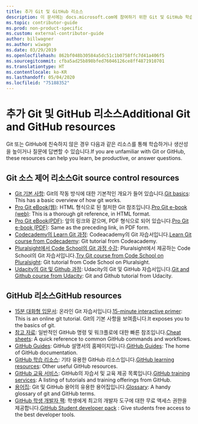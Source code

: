 ```yaml
---
title: 추가 Git 및 GitHub 리소스
description: 이 문서에는 docs.microsoft.com에 참여하기 위한 Git 및 GitHub 학습에 제안된 리소스가 나와 있습니다.
ms.topic: contributor-guide
ms.prod: non-product-specific
ms.custom: external-contributor-guide
author: billwagner
ms.author: wiwagn
ms.date: 03/29/2019
ms.openlocfilehash: 862bf048b30584a5dc51c1b0758ffc7d41a406f5
ms.sourcegitcommit: cfba5ad25b898bfed76046126ce8ff4871910701
ms.translationtype: HT
ms.contentlocale: ko-KR
ms.lasthandoff: 05/04/2020
ms.locfileid: "75188352"
---
```

# <a name="additional-git-and-github-resources"></a><span data-ttu-id="5f073-103">추가 Git 및 GitHub 리소스</span><span class="sxs-lookup"><span data-stu-id="5f073-103">Additional Git and GitHub resources</span></span>

<span data-ttu-id="5f073-104">Git 또는 GitHub에 친숙하지 않은 경우 다음과 같은 리소스를 통해 학습하거나 생산성을 높이거나 질문에 답변할 수 있습니다.</span><span class="sxs-lookup"><span data-stu-id="5f073-104">If you are unfamiliar with Git or GitHub, these resources can help you learn, be productive, or answer questions.</span></span>

## <a name="git-source-control-resources"></a><span data-ttu-id="5f073-105">Git 소스 제어 리소스</span><span class="sxs-lookup"><span data-stu-id="5f073-105">Git source control resources</span></span>

- <span data-ttu-id="5f073-106">[Git 기본 사항](https://go.microsoft.com/fwlink/?linkid=853939): Git의 작동 방식에 대한 기본적인 개요가 들어 있습니다.</span><span class="sxs-lookup"><span data-stu-id="5f073-106">[Git basics](https://go.microsoft.com/fwlink/?linkid=853939): This has a basic overview of how git works.</span></span>
- <span data-ttu-id="5f073-107">[Pro Git eBook(웹)](https://go.microsoft.com/fwlink/?linkid=853940): HTML 형식으로 된 철저한 Git 참조입니다.</span><span class="sxs-lookup"><span data-stu-id="5f073-107">[Pro Git e-book (web)](https://go.microsoft.com/fwlink/?linkid=853940): This is a thorough git reference, in HTML format.</span></span>
- <span data-ttu-id="5f073-108">[Pro Git eBook(PDF)](https://progit2.s3.amazonaws.com/en/2016-03-22-f3531/progit-en.1084.pdf): 앞의 링크와 같으며, PDF 형식으로 되어 있습니다.</span><span class="sxs-lookup"><span data-stu-id="5f073-108">[Pro Git e-book (PDF)](https://progit2.s3.amazonaws.com/en/2016-03-22-f3531/progit-en.1084.pdf): Same as the preceding link, in PDF form.</span></span>
- <span data-ttu-id="5f073-109">[Codecademy의 Learn Git 과정](https://www.codecademy.com/learn/learn-git): Codeacademy의 Git 자습서입니다.</span><span class="sxs-lookup"><span data-stu-id="5f073-109">[Learn Git course from Codecademy](https://www.codecademy.com/learn/learn-git): Git tutorial from Codeacademy.</span></span>
- <span data-ttu-id="5f073-110">[Pluralsight에서 Code School의 Git 과정 수강](https://www.pluralsight.com/courses/code-school-git-real): Pluralsight에서 제공하는 Code School의 Git 자습서입니다.</span><span class="sxs-lookup"><span data-stu-id="5f073-110">[Try Git course from Code School on Pluralsight](https://www.pluralsight.com/courses/code-school-git-real): Git tutorial from Code School on Pluralsight.</span></span>
- <span data-ttu-id="5f073-111">[Udacity의 Git 및 Github 과정](https://www.udacity.com/course/how-to-use-git-and-github--ud775): Udacity의 Git 및 GitHub 자습서입니다.</span><span class="sxs-lookup"><span data-stu-id="5f073-111">[Git and Github course from Udacity](https://www.udacity.com/course/how-to-use-git-and-github--ud775): Git and Github tutorial from Udacity.</span></span>

## <a name="github-resources"></a><span data-ttu-id="5f073-112">GitHub 리소스</span><span class="sxs-lookup"><span data-stu-id="5f073-112">GitHub resources</span></span>

- <span data-ttu-id="5f073-113">[15분 대화형 입문서](https://try.github.io/): 온라인 Git 자습서입니다.</span><span class="sxs-lookup"><span data-stu-id="5f073-113">[15-minute interactive primer](https://try.github.io/): This is an online git tutorial.</span></span> <span data-ttu-id="5f073-114">Git의 기본 사항을 보여줍니다.</span><span class="sxs-lookup"><span data-stu-id="5f073-114">It exposes you to the basics of git.</span></span>
- <span data-ttu-id="5f073-115">[참고 자료](https://go.microsoft.com/fwlink/?linkid=853941): 일반적인 GitHub 명령 및 워크플로에 대한 빠른 참조입니다.</span><span class="sxs-lookup"><span data-stu-id="5f073-115">[Cheat sheets](https://go.microsoft.com/fwlink/?linkid=853941): A quick reference to common GitHub commands and workflows.</span></span>
- <span data-ttu-id="5f073-116">[GitHub Guides](https://guides.github.com/): GitHub 설명서의 홈페이지입니다.</span><span class="sxs-lookup"><span data-stu-id="5f073-116">[GitHub Guides](https://guides.github.com/): The home of GitHub documentation.</span></span>
- <span data-ttu-id="5f073-117">[GitHub 학습 리소스](https://help.github.com/articles/git-and-github-learning-resources/): 기타 유용한 GitHub 리소스입니다.</span><span class="sxs-lookup"><span data-stu-id="5f073-117">[GitHub learning resources](https://help.github.com/articles/git-and-github-learning-resources/): Other useful GitHub resources.</span></span>
- <span data-ttu-id="5f073-118">[GitHub 교육 서비스](https://services.github.com/training/): GitHub의 자습서 및 교육 제공 목록입니다.</span><span class="sxs-lookup"><span data-stu-id="5f073-118">[GitHub training services](https://services.github.com/training/): A listing of tutorials and training offerings from GitHub.</span></span>
- <span data-ttu-id="5f073-119">[용어집](https://help.github.com/articles/github-glossary): Git 및 GitHub 용어의 유용한 용어집입니다.</span><span class="sxs-lookup"><span data-stu-id="5f073-119">[Glossary](https://help.github.com/articles/github-glossary): A handy glossary of git and GitHub terms.</span></span>
- <span data-ttu-id="5f073-120">[GitHub 학생 개발자 팩](https://education.github.com/pack): 학생에게 최고의 개발자 도구에 대한 무료 액세스 권한을 제공합니다.</span><span class="sxs-lookup"><span data-stu-id="5f073-120">[GitHub Student developer pack](https://education.github.com/pack) : Give students free access to the best developer tools.</span></span>
